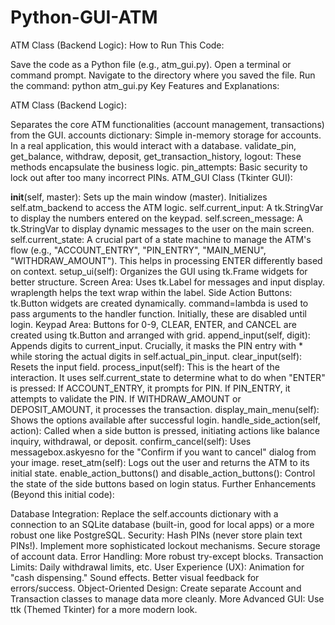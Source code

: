 # Python-GUI-ATM
ATM Class (Backend Logic):
How to Run This Code:

Save the code as a Python file (e.g., atm_gui.py).
Open a terminal or command prompt.
Navigate to the directory where you saved the file.
Run the command: python atm_gui.py
Key Features and Explanations:

ATM Class (Backend Logic):

Separates the core ATM functionalities (account management, transactions) from the GUI.
accounts dictionary: Simple in-memory storage for accounts. In a real application, this would interact with a database.
validate_pin, get_balance, withdraw, deposit, get_transaction_history, logout: These methods encapsulate the business logic.
pin_attempts: Basic security to lock out after too many incorrect PINs.
ATM_GUI Class (Tkinter GUI):

__init__(self, master):
Sets up the main window (master).
Initializes self.atm_backend to access the ATM logic.
self.current_input: A tk.StringVar to display the numbers entered on the keypad.
self.screen_message: A tk.StringVar to display dynamic messages to the user on the main screen.
self.current_state: A crucial part of a state machine to manage the ATM's flow (e.g., "ACCOUNT_ENTRY", "PIN_ENTRY", "MAIN_MENU", "WITHDRAW_AMOUNT"). This helps in processing ENTER differently based on context.
setup_ui(self):
Organizes the GUI using tk.Frame widgets for better structure.
Screen Area: Uses tk.Label for messages and input display. wraplength helps the text wrap within the label.
Side Action Buttons: tk.Button widgets are created dynamically. command=lambda is used to pass arguments to the handler function. Initially, these are disabled until login.
Keypad Area: Buttons for 0-9, CLEAR, ENTER, and CANCEL are created using tk.Button and arranged with grid.
append_input(self, digit): Appends digits to current_input. Crucially, it masks the PIN entry with * while storing the actual digits in self.actual_pin_input.
clear_input(self): Resets the input field.
process_input(self): This is the heart of the interaction. It uses self.current_state to determine what to do when "ENTER" is pressed:
If ACCOUNT_ENTRY, it prompts for PIN.
If PIN_ENTRY, it attempts to validate the PIN.
If WITHDRAW_AMOUNT or DEPOSIT_AMOUNT, it processes the transaction.
display_main_menu(self): Shows the options available after successful login.
handle_side_action(self, action): Called when a side button is pressed, initiating actions like balance inquiry, withdrawal, or deposit.
confirm_cancel(self): Uses messagebox.askyesno for the "Confirm if you want to cancel" dialog from your image.
reset_atm(self): Logs out the user and returns the ATM to its initial state.
enable_action_buttons() and disable_action_buttons(): Control the state of the side buttons based on login status.
Further Enhancements (Beyond this initial code):

Database Integration: Replace the self.accounts dictionary with a connection to an SQLite database (built-in, good for local apps) or a more robust one like PostgreSQL.
Security:
Hash PINs (never store plain text PINs!).
Implement more sophisticated lockout mechanisms.
Secure storage of account data.
Error Handling: More robust try-except blocks.
Transaction Limits: Daily withdrawal limits, etc.
User Experience (UX):
Animation for "cash dispensing."
Sound effects.
Better visual feedback for errors/success.
Object-Oriented Design: Create separate Account and Transaction classes to manage data more cleanly.
More Advanced GUI: Use ttk (Themed Tkinter) for a more modern look.
